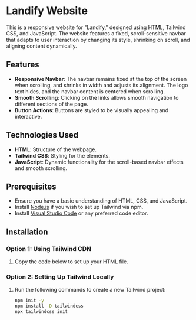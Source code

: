 # Landify Website

This is a responsive website for "Landify," designed using HTML, Tailwind CSS, and JavaScript. The website features a fixed, scroll-sensitive navbar that adapts to user interaction by changing its style, shrinking on scroll, and aligning content dynamically.

## Features

- **Responsive Navbar**: The navbar remains fixed at the top of the screen when scrolling, and shrinks in width and adjusts its alignment. The logo text hides, and the navbar content is centered when scrolling.
- **Smooth Scrolling**: Clicking on the links allows smooth navigation to different sections of the page.
- **Button Actions**: Buttons are styled to be visually appealing and interactive.

## Technologies Used

- **HTML**: Structure of the webpage.
- **Tailwind CSS**: Styling for the elements.
- **JavaScript**: Dynamic functionality for the scroll-based navbar effects and smooth scrolling.

## Prerequisites

- Ensure you have a basic understanding of HTML, CSS, and JavaScript.
- Install [Node.js](https://nodejs.org/) if you wish to set up Tailwind via npm.
- Install [Visual Studio Code](https://code.visualstudio.com/) or any preferred code editor.

## Installation

### Option 1: Using Tailwind CDN

1. Copy the code below to set up your HTML file.

### Option 2: Setting Up Tailwind Locally

1. Run the following commands to create a new Tailwind project:
   ```bash
   npm init -y
   npm install -D tailwindcss
   npx tailwindcss init
